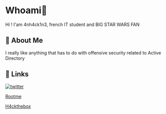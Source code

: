 
# Whoami🥷

Hi ! I'am 4nh4ck1n3, french IT student and BIG STAR WARS FAN 


## 🚀 About Me
I really like anything that has to do with offensive security related to Active Directory

## 🔗 Links
[![twitter](https://img.shields.io/badge/twitter-1DA1F2?style=for-the-badge&logo=twitter&logoColor=white)](https://twitter.com/LeandreOnizuka)

[Rootme](https://www.root-me.org/4nh4ck1n3)

[H4ckthebox](https://app.hackthebox.com/users/1328334)
